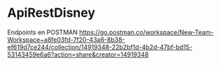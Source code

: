 # ApiRestDisney

Endpoints en POSTMAN
https://go.postman.co/workspace/New-Team-Workspace~a8fe03fd-7f20-43a6-8b38-ef619d7ce244/collection/14919348-22b2bf1d-4b2d-47bf-bd15-53143459e6a6?action=share&creator=14919348
